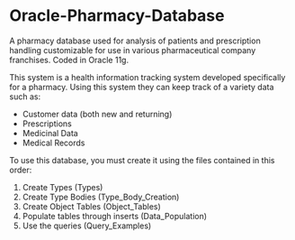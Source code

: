 # Oracle-Pharmacy-Database
A pharmacy database used for analysis of patients and prescription handling customizable for use in various pharmaceutical company franchises. Coded in Oracle 11g.

This system is a health information tracking system developed specifically for a pharmacy. Using this system they can keep track of a variety data such as:​
- Customer data (both new and returning)​
- Prescriptions​
- Medicinal Data​
- Medical Records

To use this database, you must create it using the files contained in this order:
 1) Create Types (Types)
 2) Create Type Bodies (Type_Body_Creation)
 3) Create Object Tables (Object_Tables)
 4) Populate tables through inserts (Data_Population)
 4) Use the queries (Query_Examples)
